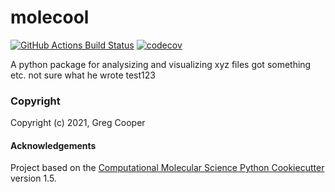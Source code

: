 molecool
==============================
[//]: # (Badges)
[![GitHub Actions Build Status](https://github.com/REPLACE_WITH_OWNER_ACCOUNT/molecool/workflows/CI/badge.svg)](https://github.com/Gregory-Cooper/molecool/actions?query=workflow%3ACI)
[![codecov](https://codecov.io/gh/Gregory-Cooper/Learning_Demo/branch/main/graph/badge.svg?token=3XLFQIZ6BL)](https://codecov.io/gh/Gregory-Cooper/Learning_Demo)


A python package for analysizing and visualizing xyz files got something etc. not sure what he wrote
test123
### Copyright

Copyright (c) 2021, Greg Cooper


#### Acknowledgements
 
Project based on the 
[Computational Molecular Science Python Cookiecutter](https://github.com/molssi/cookiecutter-cms) version 1.5.
